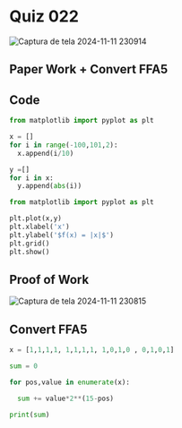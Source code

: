 # Quiz 022

![Captura de tela 2024-11-11 230914](https://github.com/user-attachments/assets/c3d90071-d378-4b01-999e-598f084b1e0b)

## Paper Work + Convert FFA5


## Code

```py
from matplotlib import pyplot as plt

x = []
for i in range(-100,101,2):
  x.append(i/10)

y =[]
for i in x:
  y.append(abs(i))

from matplotlib import pyplot as plt

plt.plot(x,y)
plt.xlabel('x') 
plt.ylabel('$f(x) = |x|$')
plt.grid() 
plt.show()

```

## Proof of Work

![Captura de tela 2024-11-11 230815](https://github.com/user-attachments/assets/e8dd1ce5-9abc-4117-ba3d-d2ea9463dc9d)


## Convert FFA5

```py
x = [1,1,1,1, 1,1,1,1, 1,0,1,0 , 0,1,0,1]

sum = 0

for pos,value in enumerate(x):

  sum += value*2**(15-pos)

print(sum)
```
